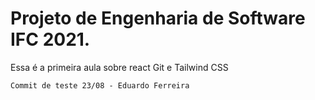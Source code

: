 # Projeto de Engenharia de Software IFC 2021.

Essa é a primeira aula sobre react Git e Tailwind CSS

`Commit de teste 23/08 - Eduardo Ferreira`